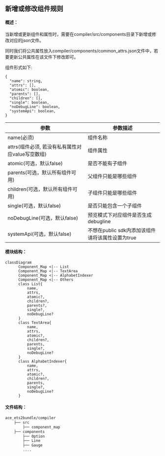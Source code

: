 ## 新增或修改组件规则

#### 概述：

当新增或更新组件和属性时，需要在compiler/src/components目录下新增或修改对应的json文件。

同时我们将公共属性放入compiler/components/common_attrs.json文件中，若要更新公共属性在该文件下修改即可。

组件形式如下:

```gn
{
  "name": string,
  "attrs": [],
  "atomic": boolean,
  "parents": [],
  "children": [],
  "single": boolean,
  "noDebugLine": boolean,
  "systemApi": boolean,
}
```

| 参数                                             | 参数描述                            |
| ------------------------------------------------ | ----------------------------------- |
| name(必须)                                       | 组件名称                            |
| attrs(组件必须, 若没有私有属性对应value写空数组) | 组件属性                            |
| atomic(可选，默认false)                          | 是否不能有子组件                    |
| parents(可选，默认所有组件可用)                  | 父组件只能是哪些组件                |
| children(可选，默认所有组件可用)                 | 子组件只能是哪些组件                |
| single(可选，默认false)                          | 是否只能包含一个子组件              |
| noDebugLine(可选，默认false)                     | 预览模式下对应组件是否生成debugline |
| systemApi(可选，默认false)                     | 不想在public sdk内添加该组件请将该属性设置为true |

#### 模块结构：

```mermaid
classDiagram
      Component_Map <|-- List
      Component_Map <|-- TextArea
      Component_Map <|-- AlphabetIndexer
      Component_Map <|-- Others
      class List{
          name,
  		  attrs,
  	      atomic?,
  	      children?,
  	      parents?,
  	      single?,
  	      noDebugLine?
      }
      class TextArea{
          name,
  	      attrs,
  	      atomic?,
  	      children?,
  	      parents,
  	      single?,
  	      noDebugLine?
      }
      class AlphabetIndexer{
          name,
  		  attrs,
  		  atomic?,
  		  children?,
  		  parents,
  	      single?,
  	      noDebugLine?
      }

```

#### 文件结构：

```bash
ace_ets2bundle/compiler
	├── src
   		├── component_map
	├── components
   		├── Option
   		├── Line
		├── Gauge
   		....
```
